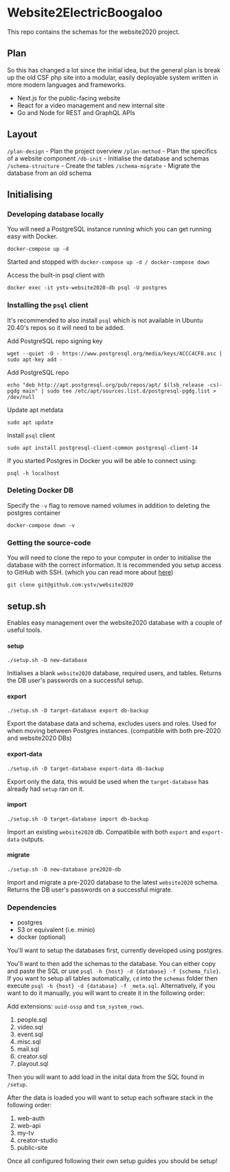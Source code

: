 # Website2ElectricBoogaloo

This repo contains the schemas for the website2020 project.

## Plan

So this has changed a lot since the initial idea, but the general plan is break up the old CSF php site into a modular, easily deployable system written in more modern languages and frameworks.

- Next.js for the public-facing website
- React for a video management and new internal site
- Go and Node for REST and GraphQL APIs

## Layout

`/plan-design` - Plan the project overview
`/plan-method` - Plan the specifics of a website component
`/db-init` - Initialise the database and schemas
`/schema-structure` - Create the tables
`/schema-migrate` - Migrate the database from an old schema

## Initialising

### Developing database locally
You will need a PostgreSQL instance running which you can get running easy with Docker.
```
docker-compose up -d
```

Started and stopped with `docker-compose up -d / docker-compose down`

Access the built-in psql client with
```
docker exec -it ystv-website2020-db psql -U postgres
```

### Installing the `psql` client
It's recommended to also install `psql` which is not available in Ubuntu 20.40's repos so it will need to be added.

Add PostgreSQL repo signing key
```
wget --quiet -O - https://www.postgresql.org/media/keys/ACCC4CF8.asc | sudo apt-key add -
```

Add PostgreSQL repo
```
echo "deb http://apt.postgresql.org/pub/repos/apt/ $(lsb_release -cs)-pgdg main" | sudo tee /etc/apt/sources.list.d/postgresql-pgdg.list > /dev/null
```

Update apt metdata
```
sudo apt update
```

Install `psql` client
```
sudo apt install postgresql-client-common postgresql-client-14
```

If you started Postgres in Docker you will be able to connect using:
```
psql -h localhost
```

### Deleting Docker DB
Specify the `-v` flag to remove named volumes in addition to deleting the postgres container
```
docker-compose down -v
```

### Getting the source-code
You will need to clone the repo to your computer in order to initialise the database with the correct information. It is recommended you setup access to GitHub with SSH. (which you can read more about [here](https://docs.github.com/en/authentication/connecting-to-github-with-ssh))
```
git clone git@github.com:ystv/website2020
```

## setup.sh
Enables easy management over the website2020 database with a couple of useful tools.

#### setup
````
./setup.sh -D new-database
````
Initialises a blank `website2020` database, required users, and tables. Returns the DB user's passwords on a successful setup.

#### export
```
./setup.sh -D target-database export db-backup
```
Export the database data and schema, excludes users and roles. Used for when moving between Postgres instances. (compatible with both pre-2020 and website2020 DBs)

#### export-data
```
./setup.sh -D target-database export-data db-backup
```
Export only the data, this would be used when the `target-database` has already had `setup` ran on it.

#### import
```
./setup.sh -D target-database import db-backup
```
Import an existing `website2020` db. Compatibile with both `export` and `export-data` outputs.

#### migrate
```
./setup.sh -D new-database pre2020-db
```
Import and migrate a pre-2020 database to the latest `website2020` schema. Returns the DB user's passwords on a successful migrate.

### Dependencies

- postgres
- S3 or equivalent (i.e. minio)
- docker (optional)

You'll want to setup the databases first, currently developed using postgres.

You'll want to then add the schemas to the database. You can either copy and paste the SQL or use `psql -h {host} -d {database} -f {schema_file}`. If you want to setup all tables automatically, `cd` into the `schemas` folder then execute `psql -h {host} -d {database} -f _meta.sql`. Alternatively, if you want to do it manually, you will want to create it in the following order:

Add extensions: `uuid-ossp` and `tsm_system_rows`.

1. people.sql
2. video.sql
3. event.sql
4. misc.sql
5. mail.sql
6. creator.sql
7. playout.sql

Then you will want to add load in the inital data from the SQL found in `/setup`.

After the data is loaded you will want to setup each software stack in the following order:

1. web-auth
2. web-api
3. my-tv
4. creator-studio
5. public-site

Once all configured following their own setup guides you should be setup!
